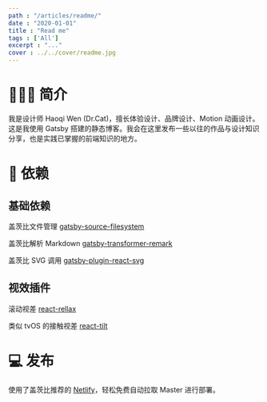 ```yaml
---
path : "/articles/readme/"
date : "2020-01-01"
title : "Read me"
tags : ['All']
excerpt : "..."
cover : ../../cover/readme.jpg
---
```


# 👨🏻‍💻 简介

我是设计师 Haoqi Wen (Dr.Cat)，擅长体验设计、品牌设计、Motion 动画设计。这是我使用 Gatsby 搭建的静态博客。我会在这里发布一些以往的作品与设计知识分享，也是实践已掌握的前端知识的地方。

# 🧩 依赖

## 基础依赖

盖茨比文件管理
[gatsby-source-filesystem](https://www.gatsbyjs.org/packages/gatsby-source-filesystem/?=gatsby-source-filesystem)

盖茨比解析 Markdown
[gatsby-transformer-remark](https://www.gatsbyjs.org/packages/gatsby-source-filesystem/?=gatsby-transformer-remark)

盖茨比 SVG 调用
[gatsby-plugin-react-svg](https://www.gatsbyjs.org/packages/gatsby-source-filesystem/?=gatsby-plugin-react-svg)

## 视效插件

滚动视差
[react-rellax](https://github.com/nelonoel/react-rellax)

类似 tvOS 的接触视差
[react-tilt](https://github.com/jonathandion/react-tilt)

# 💻 发布

使用了盖茨比推荐的 [Netlify](https://app.netlify.com/)，轻松免费自动拉取 Master 进行部署。